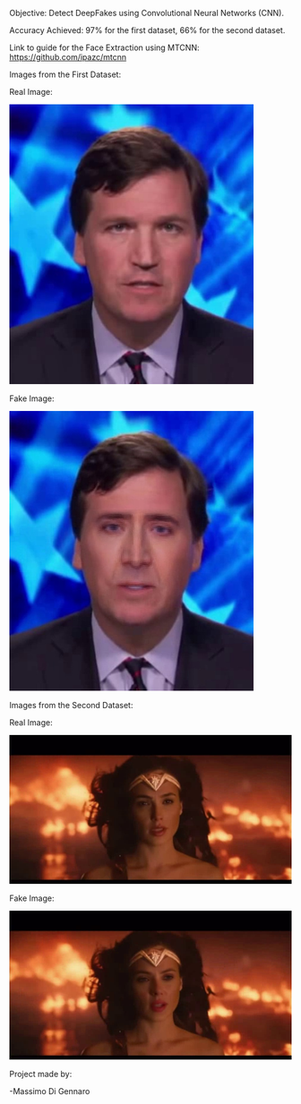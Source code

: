 Objective: Detect DeepFakes using Convolutional Neural Networks (CNN).

Accuracy Achieved: 97% for the first dataset, 66% for the second dataset.

Link to guide for the Face Extraction using MTCNN: https://github.com/ipazc/mtcnn

Images from the First Dataset:

Real Image:

![](img/real_1.jpg)

Fake Image:

![](img/fake_1.jpg)

Images from the Second Dataset:

Real Image:

![](img/real_2.jpg)

Fake Image:

![](img/fake_2.jpg)

Project made by:

-Massimo Di Gennaro
